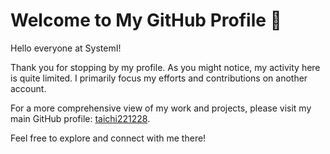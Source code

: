 # Welcome to My GitHub Profile :tada:

Hello everyone at SystemI!

Thank you for stopping by my profile. As you might notice, my activity here is quite limited. I primarily focus my efforts and contributions on another account.

For a more comprehensive view of my work and projects, please visit my main GitHub profile: [taichi221228](https://github.com/taichi221228).

Feel free to explore and connect with me there!
